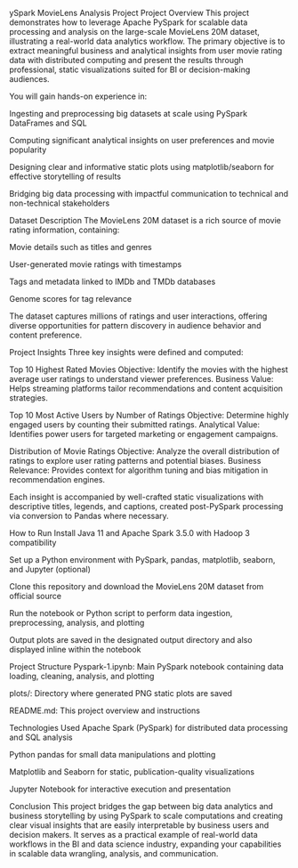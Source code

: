 ySpark MovieLens Analysis Project
Project Overview
This project demonstrates how to leverage Apache PySpark for scalable data processing and analysis on the large-scale MovieLens 20M dataset, illustrating a real-world data analytics workflow. The primary objective is to extract meaningful business and analytical insights from user movie rating data with distributed computing and present the results through professional, static visualizations suited for BI or decision-making audiences.

You will gain hands-on experience in:

Ingesting and preprocessing big datasets at scale using PySpark DataFrames and SQL

Computing significant analytical insights on user preferences and movie popularity

Designing clear and informative static plots using matplotlib/seaborn for effective storytelling of results

Bridging big data processing with impactful communication to technical and non-technical stakeholders

Dataset Description
The MovieLens 20M dataset is a rich source of movie rating information, containing:

Movie details such as titles and genres

User-generated movie ratings with timestamps

Tags and metadata linked to IMDb and TMDb databases

Genome scores for tag relevance

The dataset captures millions of ratings and user interactions, offering diverse opportunities for pattern discovery in audience behavior and content preference.

Project Insights
Three key insights were defined and computed:

Top 10 Highest Rated Movies
Objective: Identify the movies with the highest average user ratings to understand viewer preferences.
Business Value: Helps streaming platforms tailor recommendations and content acquisition strategies.

Top 10 Most Active Users by Number of Ratings
Objective: Determine highly engaged users by counting their submitted ratings.
Analytical Value: Identifies power users for targeted marketing or engagement campaigns.

Distribution of Movie Ratings
Objective: Analyze the overall distribution of ratings to explore user rating patterns and potential biases.
Business Relevance: Provides context for algorithm tuning and bias mitigation in recommendation engines.

Each insight is accompanied by well-crafted static visualizations with descriptive titles, legends, and captions, created post-PySpark processing via conversion to Pandas where necessary.

How to Run
Install Java 11 and Apache Spark 3.5.0 with Hadoop 3 compatibility

Set up a Python environment with PySpark, pandas, matplotlib, seaborn, and Jupyter (optional)

Clone this repository and download the MovieLens 20M dataset from official source

Run the notebook or Python script to perform data ingestion, preprocessing, analysis, and plotting

Output plots are saved in the designated output directory and also displayed inline within the notebook

Project Structure
Pyspark-1.ipynb: Main PySpark notebook containing data loading, cleaning, analysis, and plotting

plots/: Directory where generated PNG static plots are saved

README.md: This project overview and instructions

Technologies Used
Apache Spark (PySpark) for distributed data processing and SQL analysis

Python pandas for small data manipulations and plotting

Matplotlib and Seaborn for static, publication-quality visualizations

Jupyter Notebook for interactive execution and presentation

Conclusion
This project bridges the gap between big data analytics and business storytelling by using PySpark to scale computations and creating clear visual insights that are easily interpretable by business users and decision makers. It serves as a practical example of real-world data workflows in the BI and data science industry, expanding your capabilities in scalable data wrangling, analysis, and communication.

